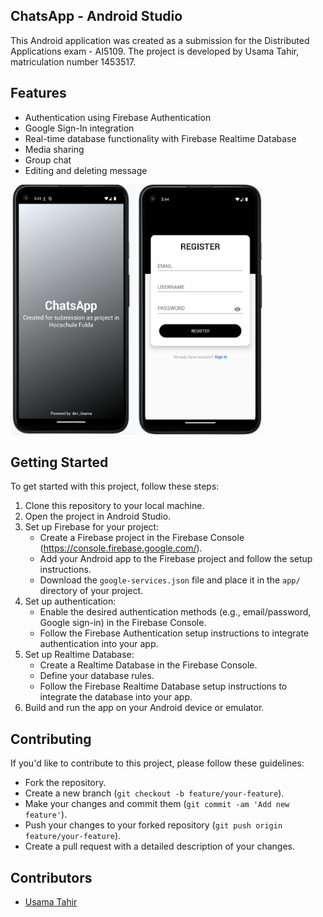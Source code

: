 
## ChatsApp - Android Studio

This Android application was created as a submission for the Distributed Applications exam - AI5109. The project is developed by Usama Tahir, matriculation number 1453517.


## Features

- Authentication using Firebase Authentication
- Google Sign-In integration
- Real-time database functionality with Firebase Realtime Database
- Media sharing
- Group chat
- Editing and deleting message 

<img src="https://github.com/krimuru9336/AI5109-Distributed-Applications/blob/fdai7673/Distrbuted%20Application%20Submissions/Snap_one.png" alt="Splash screen" width="200" height="400">

<img src="https://github.com/krimuru9336/AI5109-Distributed-Applications/blob/fdai7673/Distrbuted%20Application%20Submissions/Snap_two.png" alt="Signup screen" width="200" height="400">


## Getting Started

To get started with this project, follow these steps:

1. Clone this repository to your local machine.
2. Open the project in Android Studio.
3. Set up Firebase for your project:
   - Create a Firebase project in the  Firebase Console (https://console.firebase.google.com/).
   - Add your Android app to the Firebase project and follow the setup instructions.
   - Download the `google-services.json` file and place it in the `app/` directory of your project.
4. Set up authentication:
   - Enable the desired authentication methods (e.g., email/password, Google sign-in) in the Firebase Console.
   - Follow the Firebase Authentication setup instructions to integrate authentication into your app.
5. Set up Realtime Database:
   - Create a Realtime Database in the Firebase Console.
   - Define your database rules.
   - Follow the Firebase Realtime Database setup instructions to integrate the database into your app.
6. Build and run the app on your Android device or emulator.

## Contributing

If you'd like to contribute to this project, please follow these guidelines:

- Fork the repository.
- Create a new branch (`git checkout -b feature/your-feature`).
- Make your changes and commit them (`git commit -am 'Add new feature'`).
- Push your changes to your forked repository (`git push origin feature/your-feature`).
- Create a pull request with a detailed description of your changes.

## Contributors

- [Usama Tahir](https://github.com/Usama00004)
